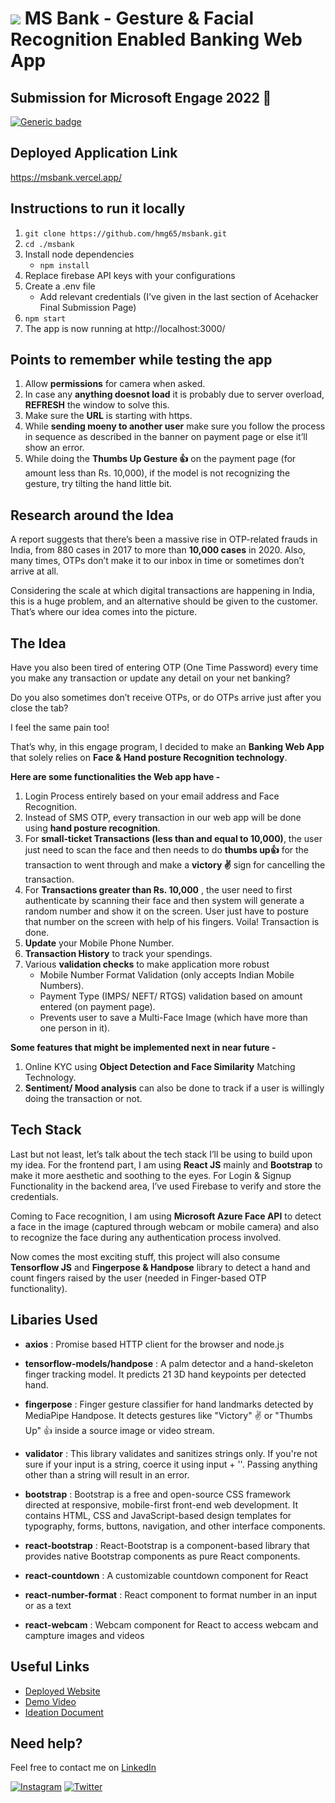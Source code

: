 # ![](https://github.com/hmg65/msbank/blob/master/public/favicon.ico?raw=true) MS Bank - Gesture & Facial Recognition Enabled Banking Web App

## Submission for Microsoft Engage 2022 🌟

[![Generic badge](https://img.shields.io/badge/view-demo-blue?style=for-the-badge&label=View%20Demo%20Video)](https://youtu.be/6WKk-26gVIg)

## Deployed Application Link

https://msbank.vercel.app/

## Instructions to run it locally

1. `git clone https://github.com/hmg65/msbank.git`
2. `cd ./msbank`
3. Install node dependencies
   - `npm install`
4. Replace firebase API keys with your configurations
5. Create a .env file
   - Add relevant credentials (I've given in the last section of Acehacker Final Submission Page)
6. `npm start`
7. The app is now running at http://localhost:3000/

## Points to remember while testing the app

1. Allow **permissions** for camera when asked.
2. In case any **anything doesnot load** it is probably due to server overload, **REFRESH** the window to solve this.
3. Make sure the **URL** is starting with https.
4. While **sending moeny to another user** make sure you follow the process in sequence as described in the banner on payment page or else it’ll show an error.
5. While doing the **Thumbs Up Gesture 👍** on the payment page (for amount less than Rs. 10,000), if the model is not recognizing the gesture, try tilting the hand little bit.

## Research around the Idea

A report suggests that there’s been a massive rise in OTP-related frauds in India, from 880 cases in 2017 to more than **10,000 cases** in 2020. Also, many times, OTPs don’t make it to our inbox in time or sometimes don’t arrive at all.

Considering the scale at which digital transactions are happening in India, this is a huge problem, and an alternative should be given to the customer. That’s where our idea comes into the picture.

## The Idea

Have you also been tired of entering OTP (One Time Password) every time you make any transaction or update any detail on your net banking?

Do you also sometimes don’t receive OTPs, or do OTPs arrive just after you close the tab?

I feel the same pain too!

That’s why, in this engage program, I decided to make an **Banking Web App** that solely relies on **Face & Hand posture Recognition technology**.

**Here are some functionalities the Web app have -**

1. Login Process entirely based on your email address and Face Recognition.
2. Instead of SMS OTP, every transaction in our web app will be done using **hand posture recognition**.
3. For **small-ticket Transactions (less than and equal to 10,000)**, the user just need to scan the face and then needs to do **thumbs up👍** for the transaction to went through and make a **victory ✌️** sign for cancelling the transaction.
4. For **Transactions greater than Rs. 10,000** , the user need to first authenticate by scanning their face and then system will generate a random number and show it on the screen. User just have to posture that number on the screen with help of his fingers. Voila! Transaction is done.
5. **Update** your Mobile Phone Number.
6. **Transaction History** to track your spendings.
7. Various **validation checks** to make application more robust
   - Mobile Number Format Validation (only accepts Indian Mobile Numbers).
   - Payment Type (IMPS/ NEFT/ RTGS) validation based on amount entered (on payment page).
   - Prevents user to save a Multi-Face Image (which have more than one person in it).

**Some features that might be implemented next in near future -**

1. Online KYC using **Object Detection and Face Similarity** Matching Technology.
2. **Sentiment/ Mood analysis** can also be done to track if a user is willingly doing the transaction or not.

## Tech Stack

Last but not least, let’s talk about the tech stack I’ll be using to build upon my idea. For the frontend part, I am using **React JS** mainly and **Bootstrap** to make it more aesthetic and soothing to the eyes. For Login & Signup Functionality in the backend area, I’ve used Firebase to verify and store the credentials.

Coming to Face recognition, I am using **Microsoft Azure Face API** to detect a face in the image (captured through webcam or mobile camera) and also to recognize the face during any authentication process involved.

Now comes the most exciting stuff, this project will also consume **Tensorflow JS** and **Fingerpose & Handpose** library to detect a hand and count fingers raised by the user (needed in Finger-based OTP functionality).

## Libaries Used

- **axios** : Promise based HTTP client for the browser and node.js

- **tensorflow-models/handpose** : A palm detector and a hand-skeleton finger tracking model. It predicts 21 3D hand keypoints per detected hand.

- **fingerpose** : Finger gesture classifier for hand landmarks detected by MediaPipe Handpose. It detects gestures like "Victory" ✌️ or "Thumbs Up" 👍 inside a source image or video stream.

- **validator** : This library validates and sanitizes strings only.
  If you're not sure if your input is a string, coerce it using input + ''. Passing anything other than a string will result in an error.

- **bootstrap** : Bootstrap is a free and open-source CSS framework directed at responsive, mobile-first front-end web development. It contains HTML, CSS and JavaScript-based design templates for typography, forms, buttons, navigation, and other interface components.

- **react-bootstrap** : React-Bootstrap is a component-based library that provides native Bootstrap components as pure React components.

- **react-countdown** : A customizable countdown component for React

- **react-number-format** : React component to format number in an input or as a text

- **react-webcam** : Webcam component for React to access webcam and campture images and videos

## Useful Links

- [Deployed Website](https://msbank.vercel.app/)
- [Demo Video](https://youtu.be/6WKk-26gVIg)
- [Ideation Document](https://docs.google.com/document/d/1elNAjPtOOx5mjmiPdku7XgqDaM9YQW5jG4980_XLdhg/edit?usp=sharing)

## Need help?

Feel free to contact me on [LinkedIn](https://www.linkedin.com/in/hmg/)

[![Instagram](https://img.shields.io/badge/Instagram-follow-purple.svg?logo=instagram&logoColor=white)](https://www.instagram.com/_hmg65/) [![Twitter](https://img.shields.io/badge/Twitter-follow-blue.svg?logo=twitter&logoColor=white)](https://twitter.com/_hmg65)
